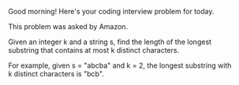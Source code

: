Good morning! Here's your coding interview problem for today.

This problem was asked by Amazon.

Given an integer k and a string s, find the length of the longest  
substring that contains at most k distinct characters.

For example, given s = "abcba" and k = 2, the longest substring with  
k distinct characters is "bcb".
